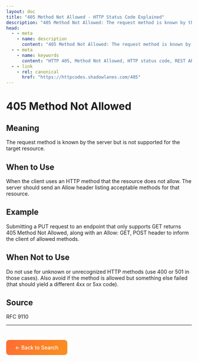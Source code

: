 ```yaml
---
layout: doc
title: "405 Method Not Allowed - HTTP Status Code Explained"
description: "405 Method Not Allowed: The request method is known by the server but is not supported for the target resource."
head:
  - - meta
    - name: description
      content: "405 Method Not Allowed: The request method is known by the server but is not supported for the target resource."
  - - meta
    - name: keywords
      content: "HTTP 405, Method Not Allowed, HTTP status code, REST API, web development"
  - - link
    - rel: canonical
      href: "https://httpcodes.shadowlanes.com/405"
---
```


# 405 Method Not Allowed

## Meaning

The request method is known by the server but is not supported for the target resource.

## When to Use

When the client uses an HTTP method that the resource does not allow. The server should send an Allow header listing acceptable methods for that resource.

## Example

Submitting a PUT request to an endpoint that only supports GET returns 405 Method Not Allowed, along with an Allow: GET, POST header to inform the client of allowed methods.

## When Not to Use

Do not use for unknown or unrecognized HTTP methods (use 400 or 501 in those cases). Also avoid if the method is allowed but something else failed (that should yield a different 4xx or 5xx code).

## Source

RFC 9110

---

<div style="margin-top: 40px;">
  <a href="/" style="display: inline-block; padding: 12px 24px; background: linear-gradient(135deg, #ff6b35, #f7931e); color: white; text-decoration: none; border-radius: 8px; font-weight: 500;">← Back to Search</a>
</div>
